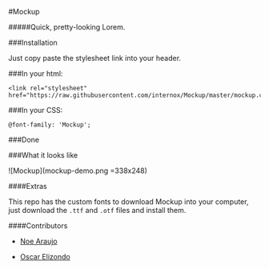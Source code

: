 #Mockup

#####Quick, pretty-looking Lorem.

###Installation

Just copy paste the stylesheet link into your header.

###In your html:

```
<link rel="stylesheet" href="https://raw.githubusercontent.com/internox/Mockup/master/mockup.css">

```

###In your CSS:

```
@font-family: 'Mockup';
```

###Done

###What it looks like

![Mockup](mockup-demo.png =338x248)

####Extras

This repo has the custom fonts to download Mockup into your computer, just download the 
```.ttf``` and ```.otf``` files and install them.

####Contributors

* [Noe Araujo]('https://dribbble.com/nox')

* [Oscar Elizondo]('https://github.com/oelizondo')